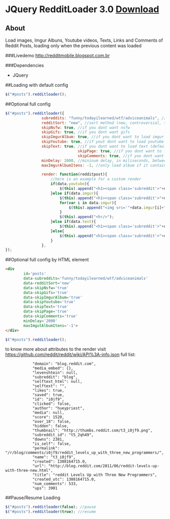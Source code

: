 # JQuery RedditLoader 3.0 [Download](https://raw.github.com/melanke/Jquery-RedditLoader/master/src/jquery.redditloader-3.0.js)

## About
Load images, Imgur Albuns, Youtube videos, Texts, Links and Comments of Reddit Posts, loading only when the previous content was loaded

###Livedemo
http://redditmobile.blogspot.com.br

###Dependencies
* JQuery

##Loading with default config
```javascript
$("#posts").redditloader();
```

##Optional full config
```javascript
$("#posts").redditloader({
				subreddits: "funny/todayilearned/wtf/adviceanimals", //subreddits to load separated by "/", default is all
				redditSort: "new", //sort method (new, controversial, top), default is front page
				skipNsfw: true, //if you dont want nsfw
				skipGifs: true, //if you dont want gifs
				skipImgurAlbum: true, //if you dont want to load imgur albuns
				skipYoutube: true, //if yout dont want to load youtube videos
				skipText: true, //if you dont want to load text (default is false)
                                skipPage: true, //if you dont want to load other links (default is false)
                                skipComments: true, //if you dont want to load comments (default is false)
				minDelay: 2000, //mininum delay, in miliseconds, between loading posts (default is 1500)
				maxImgurAlbumItens: -1, //only load album if it contains less itens than this attribute (-1 if you want to load it anyway. default is 5)

				render: function(redditpost){
					//here is an example for a custom render
					if(data.youtube){
						$(this).append("<h1><span class='subreddit'>"+data.subreddit+"</span>"+data.title+"</h1><iframe type='text/html' width='640' height='390' src='http://www.youtube.com/embed/"+data.youtube+"' frameborder='0'/><hr/>");
					}else if(data.imgur){
						$(this).append("<h1><span class='subreddit'>"+data.subreddit+"</span>"+data.title+"</h1>");
						for(var i in data.imgur){
							$(this).append("<img src='"+data.imgur[i]+"'/><br/>");
						}
						$(this).append("<hr/>");
					}else if(data.text){
						$(this).append("<h1><span class='subreddit'>"+data.subreddit+"</span>"+data.title+"</h1>"+data.text+"<hr/>");
					}else{
						$(this).append("<h1><span class='subreddit'>"+data.subreddit+"</span>"+data.title+"</h1><img src='"+data.url+"'/><hr/>");
					}
				},
});
```

##Optional full config by HTML element
```html
<div 
        id='posts' 
        data-subreddits='funny/todayilearned/wtf/adviceanimals'
        data-redditSort='new'
        data-skipNsfw='true'
        data-skipGifs='true'
        data-skipImgurAlbum='true'
        data-skipYoutube='true'
        data-skipText='true'
        data-skipPage='true'
        data-skipComments='true'
        minDelay='2000'
        maxImgutAlbumItens='-1'>
</div>
```
```javascript
$("#posts").redditloader();
```


to know more about attributes to the render visit https://github.com/reddit/reddit/wiki/API%3A-info.json
full list:

                "domain": "blog.reddit.com",
                "media_embed": {},
                "levenshtein": null,
                "subreddit": "blog",
                "selftext_html": null,
                "selftext": "",
                "likes": true,
                "saved": true,
                "id": "i0jf9",
                "clicked": false,
                "author": "hueypriest",
                "media": null,
                "score": 1520,
                "over_18": false,
                "hidden": false,
                "thumbnail": "http://thumbs.reddit.com/t3_i0jf9.png",
                "subreddit_id": "t5_2qh49",
                "downs": 2381,
                "is_self": false,
                "permalink": "/r/blog/comments/i0jf9/reddit_levels_up_with_three_new_programmers/",
                "name": "t3_i0jf9",
                "created": 1308164715.0,
                "url": "http://blog.reddit.com/2011/06/reddit-levels-up-with-three-new.html",
                "title": "reddit Levels Up with Three New Programmers",
                "created_utc": 1308164715.0,
                "num_comments": 533,
                "ups": 3901

##Pause/Resume Loading
```javascript
$("#posts").redditloader(false); //pause
$("#posts").redditloader(true); //resume